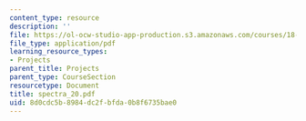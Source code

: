 ```yaml
---
content_type: resource
description: ''
file: https://ol-ocw-studio-app-production.s3.amazonaws.com/courses/18-996-random-matrix-theory-and-its-applications-spring-2004/8d0cdc5b8984dc2fbfda0b8f6735bae0_spectra_20.pdf
file_type: application/pdf
learning_resource_types:
- Projects
parent_title: Projects
parent_type: CourseSection
resourcetype: Document
title: spectra_20.pdf
uid: 8d0cdc5b-8984-dc2f-bfda-0b8f6735bae0
---
```

